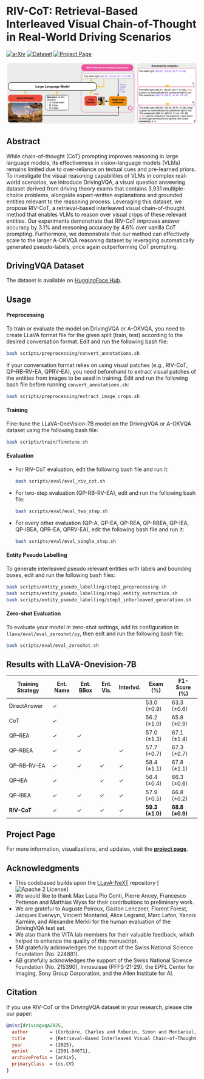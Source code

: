 
# RIV-CoT: Retrieval-Based Interleaved Visual Chain-of-Thought in Real-World Driving Scenarios

[![arXiv](https://img.shields.io/badge/arXiv-2501.04671-b31b1b.svg)](https://arxiv.org/abs/2501.04671)
[![Dataset](https://img.shields.io/badge/Dataset-Download-blue.svg)](https://huggingface.co/datasets/EPFL-DrivingVQA/DrivingVQA)
[![Project Page](https://img.shields.io/badge/Project-Page-brightgreen)](https://vita-epfl.github.io/DrivingVQA)

![Front Page](assets/figure_model.png)

## Abstract

While chain-of-thought (CoT) prompting improves reasoning in large language models, its effectiveness in vision-language models (VLMs)
remains limited due to over-reliance on textual cues and pre-learned priors. To investigate the visual reasoning capabilities
of VLMs in complex real-world scenarios, we introduce DrivingVQA, a visual question answering dataset derived from driving theory
exams that contains 3,931 multiple-choice problems, alongside expert-written explanations and grounded entities relevant to the
reasoning process. Leveraging this dataset, we propose RIV-CoT, a retrieval-based interleaved visual chain-of-thought method that
enables VLMs to reason over visual crops of these relevant entities. Our experiments demonstrate that RIV-CoT improves answer
accuracy by 3.1% and reasoning accuracy by 4.6% over vanilla CoT prompting. Furthermore, we demonstrate that our method can
effectively scale to the larger A-OKVQA reasoning dataset by leveraging automatically generated pseudo-labels, once again
outperforming CoT prompting.

## DrivingVQA Dataset

The dataset is available on [HuggingFace Hub](https://huggingface.co/datasets/EPFL-DrivingVQA/DrivingVQA).

## Usage

#### Preprocessing

To train or evaluate the model on DrivingVQA or A-OKVQA, you need to create LLaVA format file for the given split (train, test) according
to the desired conversation format. Edit and run the following bash file:
```bash
bash scripts/preprocessing/convert_annotations.sh
````
If your conversation format relies on using visual patches (e.g., RIV-CoT, QP-RB-RV-EA, QPRV-EA), you need beforehand to extract visual patches of the entities
from images to be used in training. Edit and run the following bash file before running `convert_annotations.sh`:
```bash
bash scripts/preprocessing/extract_image_crops.sh
````

#### Training

Fine-tune the LLaVA-OneVision-7B model on the DrivingVQA or A-OKVQA dataset using the following bash file:
```bash
bash scripts/train/finetune.sh
````

#### Evaluation

- For RIV-CoT evaluation, edit the following bash file and run it:
  ```bash
  bash scripts/eval/eval_riv_cot.sh
  ````

- For two-step evaluation (QP-RB-RV-EA), edit and run the following bash file:
  ```bash
  bash scripts/eval/eval_two_step.sh
  ````

- For every other evaluation (QP-A, QP-EA, QP-REA, QP-RBEA, QP-IEA, QP-IBEA, QPR-EA, QPRV-EA),
edit the following bash file and run it:
  ```bash
  bash scripts/eval/eval_single_step.sh
  ````

#### Entity Pseudo Labelling

To generate interleaved pseudo relevant entities with labels and bounding boxes, edit and run the following bash files:
```bash
bash scripts/entity_pseudo_labelling/step1_preprocessing.sh
bash scripts/entity_pseudo_labelling/step2_entity_extraction.sh
bash scripts/entity_pseudo_labelling/step3_interleaved_generation.sh
````

#### Zero-shot Evaluation
To evaluate your model in zero-shot settings, add its configuration in `llava/eval/eval_zeroshot/py`, then edit and run the following bash file:
```bash
bash scripts/eval/eval_zeroshot.sh
````

## Results with LLaVA-Onevision-7B

| Training Strategy  | Ent. Name | Ent. BBox | Ent. Vis. | Interlvd. | Exam (%)         | F1-Score (%)     |
|--------------------|-----------|-----------|-----------|-----------|------------------|------------------|
| DirectAnswer       | ✓         |           |           |           | 53.0 (±0.9)      | 63.3 (±0.6)      |
| CoT                | ✓         |           |           |           | 56.2 (±1.0)      | 65.8 (±0.9)      |
| QP–REA             | ✓         | ✓         |           |           | 57.0 (±1.3)      | 67.1 (±1.4)      |
| QP–RBEA            | ✓         | ✓         |           | ✓         | 57.7 (±0.7)      | 67.3 (±0.7)      |
| QP–RB–RV–EA        | ✓         | ✓         | ✓         | ✓         | 58.4 (±1.1)      | 67.8 (±1.1)      |
| QP–IEA             | ✓         |           | ✓         | ✓         | 56.4 (±0.4)      | 66.3 (±0.6)      |
| QP–IBEA            | ✓         | ✓         | ✓         | ✓         | 57.9 (±0.5)      | 66.8 (±0.2)      |
| **RIV-CoT**        | ✓         | ✓         | ✓         | ✓         | **59.3 (±1.0)**  | **68.8 (±0.9)**  |


## Project Page

For more information, visualizations, and updates, visit the **[project page](https://vita-epfl.github.io/DrivingVQA/)**.

## Acknowledgments

- This codebased builds upon the [LLavA-NeXT](https://github.com/LLaVA-VL/LLaVA-NeXT) repository [![Apache 2 License](https://img.shields.io/badge/license-Apache%202-yellowgreen.svg)]
- We would like to thank  Max Luca Pio Conti, Pierre Ancey, Francesco Pettenon and Matthias Wyss for their contributions to preliminary work. 
- We  are grateful to Auguste Poiroux, Gaston Lenczner, Florent Forest, Jacques Everwyn, Vincent Montariol, Alice Legrand, Marc Lafon, Yannis Karmim,
and Alexandre Merkli for the human evaluation of the DrivingVQA test set. 
- We also thank the VITA lab members for their valuable feedback, which helped to enhance the quality of this manuscript. 
- SM gratefully acknowledges the support of the Swiss National Science Foundation (No. 224881). 
- AB gratefully acknowledges the support of the Swiss National Science
Foundation (No. 215390), Innosuisse (PFFS-21-29), the EPFL Center for Imaging, Sony Group Corporation,
and the Allen Institute for AI.

## Citation

If you use RIV-CoT or the DrivingVQA dataset in your research, please cite our paper:

```bibtex
@misc{drivingvqa2025,
  author        = {Corbière, Charles and Roburin, Simon and Montariol, Syrielle and Bosselut, Antoine and Alahi, Alexandre},
  title         = {Retrieval-Based Interleaved Visual Chain-of-Thought in Real-World Driving Scenarios},
  year          = {2025},
  eprint        = {2501.04671},
  archivePrefix = {arXiv},
  primaryClass  = {cs.CV}
}
```
